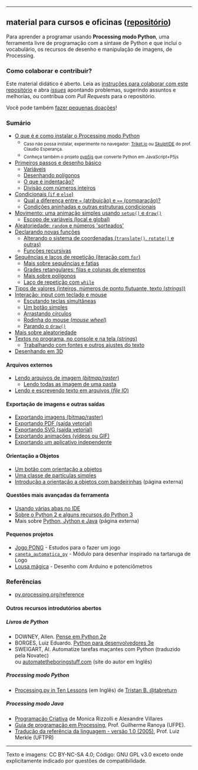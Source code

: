 
---

## material para cursos e oficinas ([repositório](https://github.com/villares/material-aulas/))

Para aprender a programar usando **Processing modo Python**, uma ferramenta livre de programação com a sintaxe de Python e que inclui o vocabulário, os recursos de desenho e manipulação de imagens, de Processing.

### Como colaborar e contribuir?

Este material didático é aberto. Leia as [instruções para colaborar com este repositório](/como-contribuir.md) e abra [*issues*](https://github.com/villares/material-aulas/issues) apontando problemas, sugerindo assuntos e melhorias, ou contribua com *Pull Requests* para o repositório.

 Você pode também [fazer pequenas doações](https://gumroad.com/villares)! 

### Sumário

- [O que é e como instalar o Processing modo Python](https://abav.lugaralgum.com/como-instalar-o-processing-modo-python/)
   - <sub>Caso não possa instalar, experimente no navegador: [Triket.io](https://trinket.io/python/cfaf743794) ou [SkulptIDE](http://tiny.cc/processing_python) do prof. Claudio Esperança.</sub>
  - <sub>Conheça também o projeto [pyp5js](https://github.com/berinhard/pyp5js) que converte Python em JavaScript+P5js</sub>
- [Primeiros passos e desenho básico](Processing-Python/desenho-basico_py.md)
  - [Variáveis](Processing-Python/variaveis.md)
  - [Desenhando polígonos](Processing-Python/poligonos_1.md)  
  - [O que é indentação?](Processing-Python/indentacao.md)  
  - [Divisão com números inteiros](divisao.md)
- [Condicionais (`if` e `else`)](Processing-Python/condicionais_py.md)
  - [Qual a diferença entre `=` (atribuição) e `==` (comparação)?](Processing-Python/atribuicao-e-comparacao.md)
  - [Condições aninhadas e outras estruturas condicionais](Processing-Python/condicionais_2.md)
- [Movimento: uma animação simples usando `setup()` e `draw()`](Processing-Python/movimento_py.md)
  - [Escopo de variáveis (local e global)](Processing-Python/escopo_py.md)
- [Aleatoriedade: `random` e números 'sorteados'](Processing-Python/aleatoriedade_1.md)
- [Declarando novas funções](Processing-Python/funcoes_py.md)
  - [Alterando o sistema de coordenadas (`translate()`, `rotate()` e outras)](Processing-Python/transformacoes_coordenadas.md)
  - [Funções recursivas](Processing-Python/recursao_py.md)
- [Sequências e laços de repetição (iteração com `for`)](Processing-Python/lacos_py.md)
  - [Mais sobre sequências e fatias](Processing-Python/mais_sequencias.md)
  - [Grades retangulares: filas e colunas de elementos](Processing-Python/grades.md)
  - [Mais sobre polígonos](Processing-Python/poligonos_2.md)
  - [Laço de repetição com `while`](Processing-Python/while.md)
- [Tipos de valores (inteiros, números de ponto flutuante, texto (*strings*))](Processing-Python/tipagem_py.md)
- [Interação: input com teclado e mouse](Processing-Python/input_py.md)
  - [Escutando teclas simultâneas](Processing-Python/teclas_simultaneas.md)
  - [Um botão simples](Processing-Python/botao_simples.md)
  - [Arrastando círculos](Processing-Python/arrastando_circulos.md)
  - [Rodinha do mouse (*mouse wheel*)](Processing-Python/rodinha_mouse.md)
  - [Parando o `draw()`](Processing-Python/no_loop.md)
- [Mais sobre aleatoriedade](Processing-Python/aleatoriedade_2.md)
- [Textos no programa, no console e na tela (*strings*)](https://github.com/villares/material-aulas/blob/masterProcessing-Python/strings_py.md)
  - [Trabalhando com fontes e outros ajustes do texto](Processing-Python/tipografia.md)
- [Desenhando em 3D](Processing-Python/desenho-3D.md)

#### Arquivos externos
<!-- [Lendo um arquivo vetorial (SVG)](Processing-Python/usando_svg.md) -->

- [Lendo arquivos de imagem (*bitmap/raster*)](Processing-Python/imagens_externas.md)
  - [Lendo todas as imagem de uma pasta](Processing-Python/imagens_externas_pasta.md)
- [Lendo e escrevendo texto em arquivos (*file IO*)](Processing-Python/file_IO.md)

#### Exportação de imagens e outras saídas

- [Exportando imagens (bitmap/raster)](Processing-Python/exportando_imagem.md)
- [Exportando PDF (saída vetorial)](Processing-Python/exportando_pdf.md)
- [Exportando SVG (saída vetorial)](Processing-Python/exportando_svg.md)
- [Exportando animações (vídeos ou GIF)](Processing-Python/exportar_animacoes.md) 
- [Exportando um aplicativo independente](https://github.com/villares/material-aulas/blob/masterProcessing-Python/export_application.md)

#### Orientação a Objetos
- [Um botão com orientação a objetos](Processing-Python/botao_com_OO.md)
- [Uma classe de partículas simples](Processing-Python/particulas.md)
- [Introdução a orientação a objetos com bandeirinhas](https://abav.lugaralgum.com/mestrado/bandeirinhas/) (página externa)

<!-- 
#### Funções como objetos e algumas ideias de Programação Funcional
- [Usando`map()`,`reduce()`e outras funções que recebem funções como argumentos](funcoes_como_objetos_1.md)
- [Listas e dicionários de funções](funcoes_como_objetos_2.md)
- [*Decorators*: O que são? Onde vivem? Do que se alimentam?](funcoes_decoradores.md)
-->
#### Questões mais avançadas da ferramenta

- [Usando várias abas no IDE](Processing-Python/modulos.md)
- [Sobre o Python 2 e alguns recursos do Python 3](Processing-Python/futuro.md)
- Mais sobre [Python, Jython e Java](http://arteprog.space/Processando-Processing/tutoriais-PT/python-Python_Jython_e_Java) (página externa)

#### Pequenos projetos

- [Jogo PONG](https://github.com/villares/material-aulas/tree/master/pong) - Estudos para o fazer um jogo
- [`caneta_automatica_py`](caneta_automatica) - Módulo para desenhar inspirado na tartaruga de Logo
- [Lousa mágica](https://abav.lugaralgum.com/lousa-magica) - Desenho com Arduino e potenciômetros

### Referências

- [py.processing.org/reference](http://py.processing.org/reference)

#### Outros recursos introdutórios abertos

##### Livros de Python

- DOWNEY, Allen. [Pense em Python 2e](https://penseallen.github.io/PensePython2e/)
- BORGES, Luiz Eduardo. [Python para desenvolvedores 3e](https://ricardoduarte.github.io/python-para-desenvolvedores/#conteudo)
- SWEIGART, Al. Automatize tarefas maçantes com Python (traduzido pela Novatec)<br> ou [automatetheboringstuff.com](https://automatetheboringstuff.com) (site do autor em Inglês)

##### Processing modo Python

- [Processing.py in Ten Lessons](https://tabreturn.github.io/#processing-reverse) (em Inglês) de [Tristan B. @tabreturn](http://portfolio.tabreturn.com/)

##### Processing modo Java

- [Programação Criativa](http://arteprog.space/programacao-criativa) de Monica Rizzolli e Alexandre Villares
- [Guia de programação em Processing](https://www.ranoya.com/aulas/designgenerativo/playgroundDocs/introProcessing.php?theme=dgen&elementos=processing), Prof. Guilherme Ranoya (UFPE).
- [Tradução da referência da linguagem - versão 1.0 (2005)](http://www.dainf.ct.utfpr.edu.br/~merkle/processing/reference/ptBR/index.html), Prof. Luiz Merkle (UFTPR)

---
Texto e imagens: CC BY-NC-SA 4.0; Código: GNU GPL v3.0 exceto onde explicitamente indicado por questões de compatibilidade.
